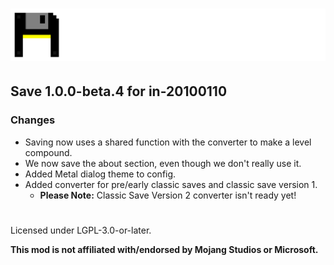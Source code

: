 # ![](./assets/logo.png)  

## Save 1.0.0-beta.4 for in-20100110  

### Changes  
- Saving now uses a shared function with the converter to make a level compound.  
- We now save the about section, even though we don't really use it.
- Added Metal dialog theme to config.  
- Added converter for pre/early classic saves and classic save version 1.  
  - **Please Note:** Classic Save Version 2 converter isn't ready yet!  

#
Licensed under LGPL-3.0-or-later.

**This mod is not affiliated with/endorsed by Mojang Studios or Microsoft.**  
